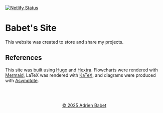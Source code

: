 [![Netlify Status](https://api.netlify.com/api/v1/badges/c7b91181-c4f0-4630-94af-6f88af983aaa/deploy-status)](https://app.netlify.com/sites/resonant-llama-f9e029/deploys)

# Babet's Site

This website was created to store and share my projects.

## References
This site was built using [Hugo](https://gohugo.io/) and [Hextra](https://imfing.github.io/hextra/). Flowcharts were rendered with [Mermaid](https://mermaid.js.org/), LaTeX was rendered with [KaTeX](https://katex.org/), and diagrams were produced with [Asymptote](https://asymptote.sourceforge.io/).

<br><br>

<div align="center"><a href="https://adrienbabet.com/" target="_blank">&copy; 2025 Adrien Babet</a></div>
